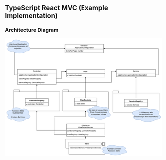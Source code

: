## TypeScript React MVC (Example Implementation)
### Architecture Diagram
![architecture](./documentation/architecture.png)